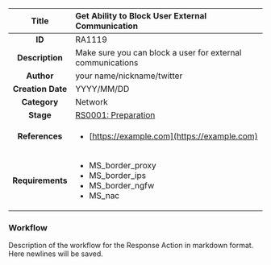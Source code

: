 | Title                       | Get Ability to Block User External Communication         |
|:---------------------------:|:--------------------|
| **ID**                      | RA1119            |
| **Description**             | Make sure you can block a user for external communications   |
| **Author**                  | your name/nickname/twitter        |
| **Creation Date**           | YYYY/MM/DD |
| **Category**                | Network      |
| **Stage**                   |[RS0001: Preparation](../Response_Stages/RS0001.md)| 
| **References** |<ul><li>[https://example.com](https://example.com)</li></ul>|
| **Requirements** |<ul><li>MS_border_proxy</li><li>MS_border_ips</li><li>MS_border_ngfw</li><li>MS_nac</li></ul>|

### Workflow

Description of the workflow for the Response Action in markdown format.  
Here newlines will be saved.  
